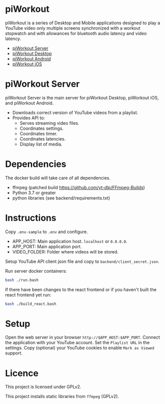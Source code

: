 # piWorkout

piWorkout is a series of Desktop and Mobile applications designed to play a YouTube video only multiple screens synchronized with a workout stopwatch and with allowances for bluetooth audio latency and video latency.

- [piWorkout Server](https://github.com/bcartfall/piworkout-server)
- [piWorkout Desktop](https://github.com/bcartfall/piworkout-desktop)
- [piWorkout Android](https://github.com/bcartfall/piworkout-android)
- [piWorkout iOS](https://github.com/bcartfall/piworkout-ios)

# piWorkout Server 

piWorkout Server is the main server for piWorkout Desktop, piWorkout iOS, and piWorkout Android.

- Downloads correct version of YouTube videos from a playlist.
- Provides API to:
    - Serves streaming video files.
    - Coordinates settings.
    - Coordinates timer.
    - Coordinates latencies.
    - Display list of media.
    
# Dependencies

The docker build will take care of all dependencies.

- ffmpeg (patched build https://github.com/yt-dlp/FFmpeg-Builds)
- Python 3.7 or greater
- python libraries (see backend/requirements.txt)
    
# Instructions

Copy `.env-sample` to `.env` and configure.

- APP_HOST: Main application host. `localhost` or `0.0.0.0`.
- APP_PORT: Main application port.
- VIDEO_FOLDER: Folder where videos will be stored.

Setup YouTube API client json file and copy to `backend/client_secret.json`.

Run server docker containers:

```bash
bash ./run.bash
```

If there have been changes to the react frontend or if you haven't built the react frontend yet run:

```bash
bash ./build_react.bash
```

# Setup

Open the web server in your browser `http://$APP_HOST:$APP_PORT`. Connect the application with your YouTube account. Set the `Playlist URL` in the settings. Copy (optional) your YouTube cookies to enable `Mark as Viewed` support.


# Licence

This project is licensed under GPLv2.

This project installs static libraries from `ffmpeg` (GPLv2).